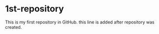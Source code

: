 # 1st-repository
This is my first repository in GitHub.
this line is added after repository was created.
